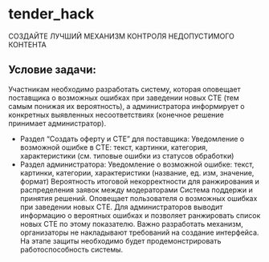 # tender_hack
СОЗДАЙТЕ ЛУЧШИЙ МЕХАНИЗМ КОНТРОЛЯ НЕДОПУСТИМОГО КОНТЕНТА

## Условие задачи:
Участникам необходимо разработать систему, которая оповещает поставщика о возможных ошибках при заведении новых СТЕ (тем самым понижая их вероятность), а администратора информирует о конкретных выявленных несоответствиях (конечное решение принимает администратор).
- Раздел “Создать оферту и СТЕ” для поставщика:
Уведомление о возможной ошибке в СТЕ: текст, картинки, категория, характеристики (см. типовые ошибки из статусов обработки) 
- Раздел администратора:
Уведомление о возможной ошибке: текст, картинки, категории, характеристики (название, ед. изм, значение, формат)
Вероятность итоговой некорректности для ранжирования и распределения заявок между модераторами
Система поддержи и принятия решений. Оповещает пользователя о возможных ошибках при заведении новых СТЕ. Для администраторов выводит информацию о вероятных ошибках и позволяет ранжировать список новых СТЕ по этому показателю.
Важно разработать механизм, организаторы не накладывают требований на создание интерфейса. На этапе защиты необходимо будет продемонстрировать работоспособность системы.
